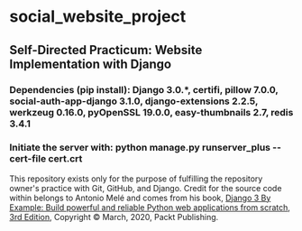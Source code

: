 # social_website_project
## Self-Directed Practicum: Website Implementation with Django

### Dependencies (pip install): Django 3.0.*, certifi, pillow 7.0.0, social-auth-app-django 3.1.0, django-extensions 2.2.5, werkzeug 0.16.0, pyOpenSSL 19.0.0, easy-thumbnails 2.7, redis 3.4.1
### Initiate the server with: python manage.py runserver_plus --cert-file cert.crt

This repository exists only for the purpose of fulfilling the repository owner's practice with Git, GitHub, and Django.  Credit for the source code within belongs to Antonio Melé and comes from his book, <u>Django 3 By Example: Build powerful and reliable Python web applications from scratch, 3rd Edition</u>, Copyright &#169; March, 2020, Packt Publishing.
